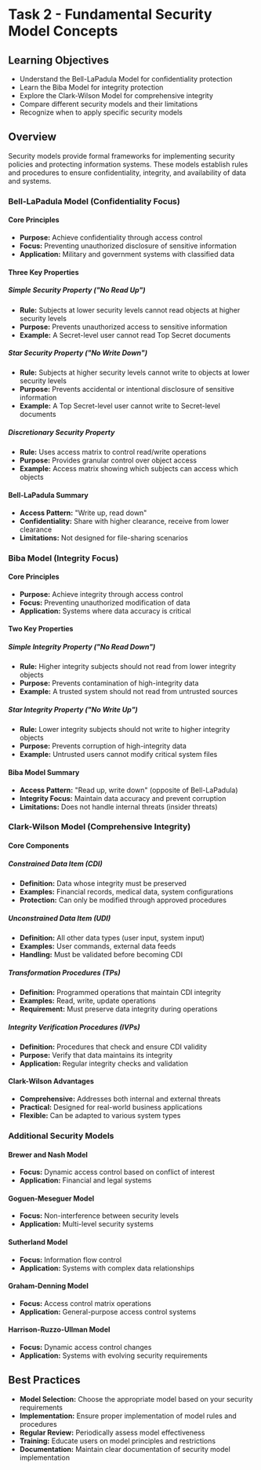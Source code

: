 # Task 2 - Fundamental Security Model Concepts

## Learning Objectives
- Understand the Bell-LaPadula Model for confidentiality protection
- Learn the Biba Model for integrity protection
- Explore the Clark-Wilson Model for comprehensive integrity
- Compare different security models and their limitations
- Recognize when to apply specific security models

## Overview
Security models provide formal frameworks for implementing security policies and protecting information systems. These models establish rules and procedures to ensure confidentiality, integrity, and availability of data and systems.

### Bell-LaPadula Model (Confidentiality Focus)

#### Core Principles
- **Purpose:** Achieve confidentiality through access control
- **Focus:** Preventing unauthorized disclosure of sensitive information
- **Application:** Military and government systems with classified data

#### Three Key Properties

##### Simple Security Property ("No Read Up")
- **Rule:** Subjects at lower security levels cannot read objects at higher security levels
- **Purpose:** Prevents unauthorized access to sensitive information
- **Example:** A Secret-level user cannot read Top Secret documents

##### Star Security Property ("No Write Down")
- **Rule:** Subjects at higher security levels cannot write to objects at lower security levels
- **Purpose:** Prevents accidental or intentional disclosure of sensitive information
- **Example:** A Top Secret-level user cannot write to Secret-level documents

##### Discretionary Security Property
- **Rule:** Uses access matrix to control read/write operations
- **Purpose:** Provides granular control over object access
- **Example:** Access matrix showing which subjects can access which objects

#### Bell-LaPadula Summary
- **Access Pattern:** "Write up, read down"
- **Confidentiality:** Share with higher clearance, receive from lower clearance
- **Limitations:** Not designed for file-sharing scenarios

### Biba Model (Integrity Focus)

#### Core Principles
- **Purpose:** Achieve integrity through access control
- **Focus:** Preventing unauthorized modification of data
- **Application:** Systems where data accuracy is critical

#### Two Key Properties

##### Simple Integrity Property ("No Read Down")
- **Rule:** Higher integrity subjects should not read from lower integrity objects
- **Purpose:** Prevents contamination of high-integrity data
- **Example:** A trusted system should not read from untrusted sources

##### Star Integrity Property ("No Write Up")
- **Rule:** Lower integrity subjects should not write to higher integrity objects
- **Purpose:** Prevents corruption of high-integrity data
- **Example:** Untrusted users cannot modify critical system files

#### Biba Model Summary
- **Access Pattern:** "Read up, write down" (opposite of Bell-LaPadula)
- **Integrity Focus:** Maintain data accuracy and prevent corruption
- **Limitations:** Does not handle internal threats (insider threats)

### Clark-Wilson Model (Comprehensive Integrity)

#### Core Components

##### Constrained Data Item (CDI)
- **Definition:** Data whose integrity must be preserved
- **Examples:** Financial records, medical data, system configurations
- **Protection:** Can only be modified through approved procedures

##### Unconstrained Data Item (UDI)
- **Definition:** All other data types (user input, system input)
- **Examples:** User commands, external data feeds
- **Handling:** Must be validated before becoming CDI

##### Transformation Procedures (TPs)
- **Definition:** Programmed operations that maintain CDI integrity
- **Examples:** Read, write, update operations
- **Requirement:** Must preserve data integrity during operations

##### Integrity Verification Procedures (IVPs)
- **Definition:** Procedures that check and ensure CDI validity
- **Purpose:** Verify that data maintains its integrity
- **Application:** Regular integrity checks and validation

#### Clark-Wilson Advantages
- **Comprehensive:** Addresses both internal and external threats
- **Practical:** Designed for real-world business applications
- **Flexible:** Can be adapted to various system types

### Additional Security Models

#### Brewer and Nash Model
- **Focus:** Dynamic access control based on conflict of interest
- **Application:** Financial and legal systems

#### Goguen-Meseguer Model
- **Focus:** Non-interference between security levels
- **Application:** Multi-level security systems

#### Sutherland Model
- **Focus:** Information flow control
- **Application:** Systems with complex data relationships

#### Graham-Denning Model
- **Focus:** Access control matrix operations
- **Application:** General-purpose access control systems

#### Harrison-Ruzzo-Ullman Model
- **Focus:** Dynamic access control changes
- **Application:** Systems with evolving security requirements

## Best Practices
- **Model Selection:** Choose the appropriate model based on your security requirements
- **Implementation:** Ensure proper implementation of model rules and procedures
- **Regular Review:** Periodically assess model effectiveness
- **Training:** Educate users on model principles and restrictions
- **Documentation:** Maintain clear documentation of security model implementation